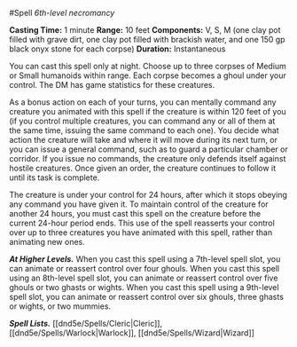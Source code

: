 #Spell
*6th-level necromancy*

**Casting Time:** 1 minute
**Range:** 10 feet
**Components:** V, S, M (one clay pot filled with grave dirt, one clay pot filled with brackish water, and one 150 gp black onyx stone for each corpse)
**Duration:** Instantaneous

You can cast this spell only at night. Choose up to three corpses of Medium or Small humanoids within range. Each corpse becomes a ghoul under your control. The DM has game statistics for these creatures.

As a bonus action on each of your turns, you can mentally command any creature you animated with this spell if the creature is within 120 feet of you (if you control multiple creatures, you can command any or all of them at the same time, issuing the same command to each one). You decide what action the creature will take and where it will move during its next turn, or you can issue a general command, such as to guard a particular chamber or corridor. If you issue no commands, the creature only defends itself against hostile creatures. Once given an order, the creature continues to follow it until its task is complete.

The creature is under your control for 24 hours, after which it stops obeying any command you have given it. To maintain control of the creature for another 24 hours, you must cast this spell on the creature before the current 24-hour period ends. This use of the spell reasserts your control over up to three creatures you have animated with this spell, rather than animating new ones.

***At Higher Levels.*** When you cast this spell using a 7th-level spell slot, you can animate or reassert control over four ghouls. When you cast this spell using an 8th-level spell slot, you can animate or reassert control over five ghouls or two ghasts or wights. When you cast this spell using a 9th-level spell slot, you can animate or reassert control over six ghouls, three ghasts or wights, or two mummies.

***Spell Lists.*** [[dnd5e/Spells/Cleric\|Cleric]], [[dnd5e/Spells/Warlock\|Warlock]], [[dnd5e/Spells/Wizard\|Wizard]]